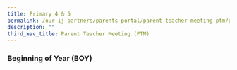 ```yaml
---
title: Primary 4 & 5
permalink: /our-ij-partners/parents-portal/parent-teacher-meeting-ptm/primary-4-n-primary-4/
description: ""
third_nav_title: Parent Teacher Meeting (PTM)
---
```

### Beginning of Year (BOY)


